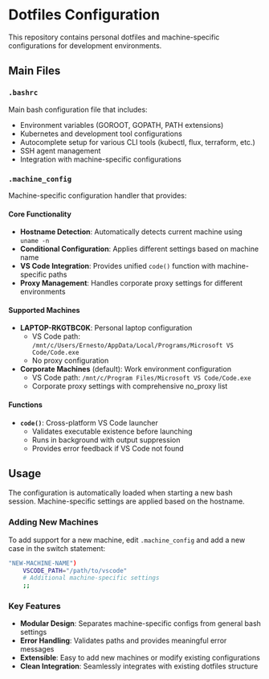 # Dotfiles Configuration

This repository contains personal dotfiles and machine-specific configurations for development environments.

## Main Files

### `.bashrc`
Main bash configuration file that includes:
- Environment variables (GOROOT, GOPATH, PATH extensions)
- Kubernetes and development tool configurations
- Autocomplete setup for various CLI tools (kubectl, flux, terraform, etc.)
- SSH agent management
- Integration with machine-specific configurations

### `.machine_config`
Machine-specific configuration handler that provides:

#### Core Functionality
- **Hostname Detection**: Automatically detects current machine using `uname -n`
- **Conditional Configuration**: Applies different settings based on machine name
- **VS Code Integration**: Provides unified `code()` function with machine-specific paths
- **Proxy Management**: Handles corporate proxy settings for different environments

#### Supported Machines
- **LAPTOP-RKGTBC0K**: Personal laptop configuration
  - VS Code path: `/mnt/c/Users/Ernesto/AppData/Local/Programs/Microsoft VS Code/Code.exe`
  - No proxy configuration
- **Corporate Machines** (default): Work environment configuration
  - VS Code path: `/mnt/c/Program Files/Microsoft VS Code/Code.exe`
  - Corporate proxy settings with comprehensive no_proxy list

#### Functions
- **`code()`**: Cross-platform VS Code launcher
  - Validates executable existence before launching
  - Runs in background with output suppression
  - Provides error feedback if VS Code not found

## Usage

The configuration is automatically loaded when starting a new bash session. Machine-specific settings are applied based on the hostname.

### Adding New Machines
To add support for a new machine, edit `.machine_config` and add a new case in the switch statement:

```bash
"NEW-MACHINE-NAME")
    VSCODE_PATH="/path/to/vscode"
    # Additional machine-specific settings
    ;;
```

### Key Features
- **Modular Design**: Separates machine-specific configs from general bash settings
- **Error Handling**: Validates paths and provides meaningful error messages
- **Extensible**: Easy to add new machines or modify existing configurations
- **Clean Integration**: Seamlessly integrates with existing dotfiles structure
